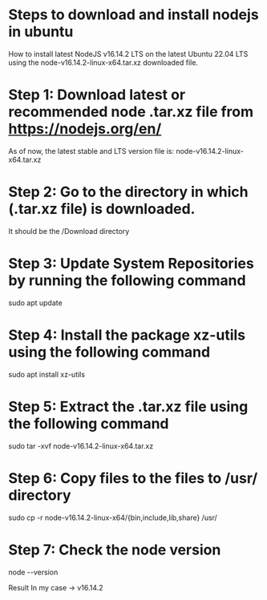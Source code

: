 # Steps to download and install nodejs in ubuntu
How to install latest NodeJS v16.14.2 LTS on the latest Ubuntu 22.04 LTS using the node-v16.14.2-linux-x64.tar.xz downloaded file.

# Step 1: Download latest or recommended node .tar.xz file from https://nodejs.org/en/
As of now, the latest stable and LTS version file is: node-v16.14.2-linux-x64.tar.xz

# Step 2: Go to the directory in which (.tar.xz file) is downloaded.
It should be the /Download directory

# Step 3: Update System Repositories by running the following command
sudo apt update

# Step 4: Install the package xz-utils using the following command
sudo apt install xz-utils

# Step 5: Extract the .tar.xz file using the following command
sudo tar -xvf node-v16.14.2-linux-x64.tar.xz

# Step 6: Copy files to the files to /usr/ directory
sudo cp -r node-v16.14.2-linux-x64/{bin,include,lib,share} /usr/

# Step 7: Check the node version
node --version

Result In my case -> v16.14.2
